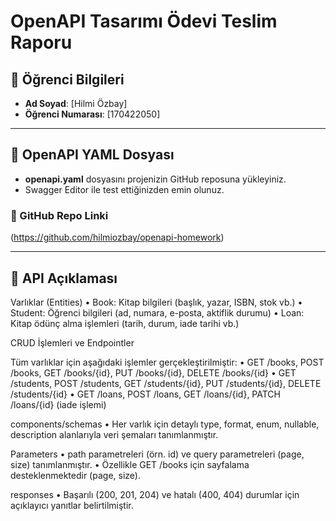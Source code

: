 # OpenAPI Tasarımı Ödevi Teslim Raporu

## 👤 Öğrenci Bilgileri
- **Ad Soyad**: [Hilmi Özbay]
- **Öğrenci Numarası**: [170422050]

---

## 📂 OpenAPI YAML Dosyası

- **openapi.yaml** dosyasını projenizin GitHub reposuna yükleyiniz.
- Swagger Editor ile test ettiğinizden emin olunuz.

### 🔗 GitHub Repo Linki
(https://github.com/hilmiozbay/openapi-homework)

---

## 📝 API Açıklaması

Varlıklar (Entities)
	•	Book: Kitap bilgileri (başlık, yazar, ISBN, stok vb.)
	•	Student: Öğrenci bilgileri (ad, numara, e-posta, aktiflik durumu)
	•	Loan: Kitap ödünç alma işlemleri (tarih, durum, iade tarihi vb.)

CRUD İşlemleri ve Endpointler

Tüm varlıklar için aşağıdaki işlemler gerçekleştirilmiştir:
	•	GET /books, POST /books, GET /books/{id}, PUT /books/{id}, DELETE /books/{id}
	•	GET /students, POST /students, GET /students/{id}, PUT /students/{id}, DELETE /students/{id}
	•	GET /loans, POST /loans, GET /loans/{id}, PATCH /loans/{id} (iade işlemi)

components/schemas
	•	Her varlık için detaylı type, format, enum, nullable, description alanlarıyla veri şemaları tanımlanmıştır.

Parameters
	•	path parametreleri (örn. id) ve query parametreleri (page, size) tanımlanmıştır.
	•	Özellikle GET /books için sayfalama desteklenmektedir (page, size).

responses
	•	Başarılı (200, 201, 204) ve hatalı (400, 404) durumlar için açıklayıcı yanıtlar belirtilmiştir.


